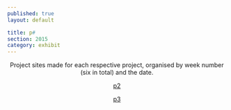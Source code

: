 ```yaml
---
published: true
layout: default

title: p#
section: 2015
category: exhibit
---
```

<center>

Project sites made for each respective project, organised by week number (six in total) and the date.

[p2][p2]

[p3][p3]

</center>

[p2]: http://p2.tomhackshaw.com
[p3]: http://p3.tomhackshaw.com
